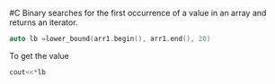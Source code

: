 #C 
Binary searches for the first occurrence of a value in an array and returns an iterator.
```C++
auto lb =lower_bound(arr1.begin(), arr1.end(), 20)
```

To get the value
```C++
cout<<*lb
```
